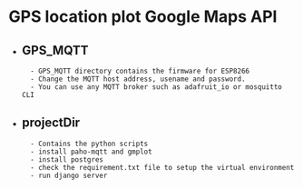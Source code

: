 # GPS location plot Google Maps API

- GPS_MQTT 
	-
    	- GPS_MQTT directory contains the firmware for ESP8266
    	- Change the MQTT host address, usename and password.
    	- You can use any MQTT broker such as adafruit_io or mosquitto CLI

- projectDir
	-	
    	- Contains the python scripts 
    	- install paho-mqtt and gmplot
    	- install postgres 
    	- check the requirement.txt file to setup the virtual environment
    	- run django server
